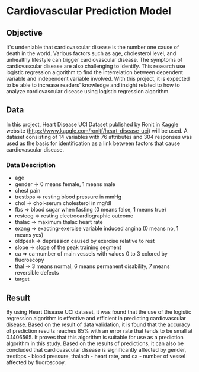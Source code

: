 # Cardiovascular Prediction Model
## Objective
It's undeniable that cardiovascular disease is the number one cause of death in the world. Various factors such as age, cholesterol level, and unhealthy lifestyle can trigger cardiovascular disease. The symptoms of cardiovascular disease are also challenging to identify. This research use logistic regression algorithm to find the interrelation between dependent variable and independent variable involved. With this project, it is expected to be able to increase readers' knowledge and insight related to how to analyze cardiovascular disease using logistic regression algorithm.

## Data
In this project, Heart Disease UCI Dataset published by Ronit in Kaggle website (https://www.kaggle.com/ronitf/heart-disease-uci) will be used. A dataset consisting of 14 variables with 76 attributes and 304 responses was used as the basis for identification as a link between factors that cause cardiovascular disease.
### Data Description
-   age
-   gender => 0 means female, 1 means male
-   chest pain
-   trestbps => resting blood pressure in mmHg
-   chol => chol-serum cholesterol in mg/dl
-   fbs => blood sugar when fasting (0 means false, 1 means true)
-   restecg => resting electrocardiographic outcome
-   thalac => maximum thalac heart rate
-   exang => exacting-exercise variable induced angina (0 means no, 1 means yes)
-   oldpeak => depression caused by exercise relative to rest
-   slope => slope of the peak training segment
-   ca => ca-number of main vessels with values 0 to 3 colored by fluoroscopy
-   thal => 3 means normal, 6 means permanent disability, 7 means reversible defects
-   target
  
## Result
By using Heart Disease UCI dataset, it was found that the use of the logistic regression algorithm is effective and efficient in predicting cardiovascular disease. Based on the result of data validation, it is found that the accuracy of prediction results reaches 85% with an error rate that tends to be small at 0.1406565. It proves that this algorithm is suitable for use as a prediction algorithm in this study. Based on the results of predictions, it can also be concluded that cardiovascular disease is significantly affected by gender, trestbps - blood pressure, thalach - heart rate, and ca - number of vessel affected by fluoroscopy. 
